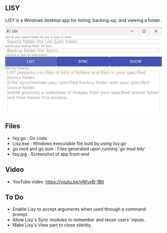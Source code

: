 ## LISY

LISY is a Windows desktop app for listing, backing-up, and viewing a folder.

![alt text](https://github.com/Lapyl/Lisy/blob/main/lisy.jpg?raw=true)

## Files

- lisy.go : Go code
- Lisy.exe : Windows executable file built by using lisy.go
- go.mod and go.sum : Files generated upon running 'go mod tidy'
- lisy.jpg : Screenshot of app front-end

## Video

- YouTube video: https://youtu.be/vNfyyB-1BtI

## To Do

- Enable Lisy to accept arguments when used through a command prompt.
- Allow Lisy's Sync modules to remember and reuse users' inputs.
- Make Lisy's View part to close silently.